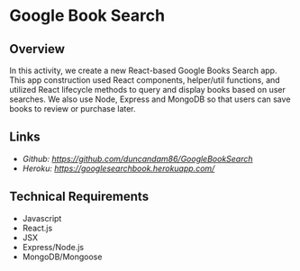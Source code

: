 # Google Book Search

## Overview
In this activity, we create a new React-based Google Books Search app. This app construction used React components, helper/util functions, and utilized React lifecycle methods to query and display books based on user searches. We also use Node, Express and MongoDB so that users can save books to review or purchase later.

## Links
* *Github: https://github.com/duncandam86/GoogleBookSearch* 
* *Heroku: https://googlesearchbook.herokuapp.com/*

## Technical Requirements
* Javascript
* React.js
* JSX
* Express/Node.js
* MongoDB/Mongoose

